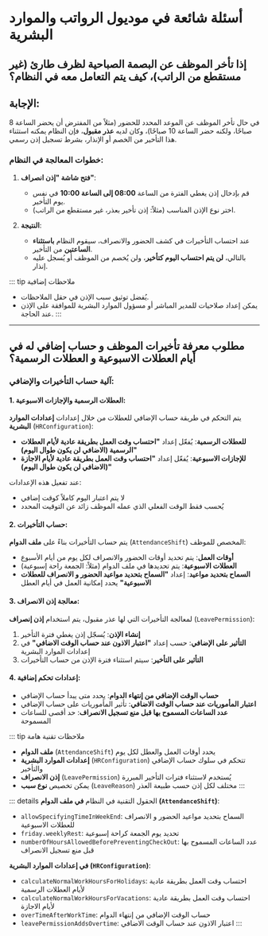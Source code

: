 <rtl>

# أسئلة شائعة في موديول الرواتب والموارد البشرية 

## إذا تأخر الموظف عن البصمة الصباحية لظرف طارئ (غير مستقطع من الراتب)، كيف يتم التعامل معه في النظام؟

## الإجابة:

في حال تأخر الموظف عن الموعد المحدد للحضور (مثلاً من المفترض أن يحضر الساعة 8 صباحًا، ولكنه حضر الساعة 10 صباحًا)، وكان لديه **عذر مقبول**، فإن النظام يمكنه استثناء هذا التأخير من الخصم أو الإنذار، بشرط تسجيل إذن رسمي.

### خطوات المعالجة في النظام:

1. **فتح شاشة "إذن انصراف"**:

    * قم بإدخال إذن يغطي الفترة من الساعة **08:00 إلى الساعة 10:00** في نفس يوم التأخير.
    * اختر نوع الإذن المناسب (مثلاً: إذن تأخير بعذر، غير مستقطع من الراتب).

2. **النتيجة**:

    * عند احتساب التأخيرات في كشف الحضور والانصراف، سيقوم النظام **باستثناء الساعتين** من التأخير.
    * بالتالي، **لن يتم احتساب اليوم كتأخير**، ولن يُخصم من الموظف أو يُسجل عليه إنذار.

::: tip ملاحظات إضافية

* يُفضل توثيق سبب الإذن في حقل الملاحظات.
* يمكن إعداد صلاحيات للمدير المباشر أو مسؤول الموارد البشرية للموافقة على الإذن عند الحاجة.
:::

---

## مطلوب معرفة تأخيرات الموظف و حساب إضافي له في أيام العطلات الاسبوعية و العطلات الرسمية؟

### آلية حساب التأخيرات والإضافي:

#### 1. **العطلات الرسمية والإجازات الاسبوعية:**

يتم التحكم في طريقة حساب الإضافي للعطلات من خلال إعدادات **إعدادات الموارد البشرية** (`HRConfiguration`):

* **للعطلات الرسمية**: يُفعّل إعداد **"احتساب وقت العمل بطريقة عادية لأيام العطلات الرسمية (الاضافي لن يكون طوال اليوم)"**
* **للإجازات الاسبوعية**: يُفعّل إعداد **"احتساب وقت العمل بطريقة عادية لأيام الاجازة (الاضافي لن يكون طوال اليوم)"**

عند تفعيل هذه الإعدادات:
- لا يتم اعتبار اليوم كاملاً كوقت إضافي
- يُحسب فقط الوقت الفعلي الذي عمله الموظف زائد عن التوقيت المحدد

#### 2. **حساب التأخيرات:**

يتم حساب التأخيرات بناءً على **ملف الدوام** (`AttendanceShift`) المخصص للموظف:

* **أوقات العمل**: يتم تحديد أوقات الحضور والانصراف لكل يوم من أيام الأسبوع
* **العطلات الاسبوعية**: يتم تحديدها في ملف الدوام (مثلاً: الجمعة راحة إسبوعية)
* **السماح بتحديد مواعيد**: إعداد **"السماح بتحديد مواعيد الحضور و الانصراف للعطلات الاسبوعية"** يحدد إمكانية العمل في أيام العطل

#### 3. **معالجة إذن الانصراف:**

لمعالجة التأخيرات التي لها عذر مقبول، يتم استخدام **إذن إنصراف** (`LeavePermission`):

1. **إنشاء الإذن**: يُسجّل إذن يغطي فترة التأخير
2. **التأثير على الإضافي**: حسب إعداد **"اعتبار الاذون عند حساب الوقت الاضافي"** في إعدادات الموارد البشرية
3. **التأثير على التأخير**: سيتم استثناء فترة الإذن من حساب التأخيرات

#### 4. **إعدادات تحكم إضافية:**

* **حساب الوقت الإضافي من إنتهاء الدوام**: يحدد متى يبدأ حساب الإضافي
* **اعتبار المأموريات عند حساب الوقت الاضافي**: تأثير المأموريات على حساب الإضافي
* **عدد الساعات المسموح بها قبل منع تسجيل الانصراف**: حد أقصى للساعات المسموحة

::: tip ملاحظات تقنية هامة
- **ملف الدوام** (`AttendanceShift`) يحدد أوقات العمل والعطل لكل يوم
- **إعدادات الموارد البشرية** (`HRConfiguration`) تتحكم في سلوك حساب الإضافي والتأخير
- **إذن الانصراف** (`LeavePermission`) يُستخدم لاستثناء فترات التأخير المبررة
- يمكن تخصيص **نوع سبب** (`LeaveReason`) مختلف لكل إذن حسب طبيعة العذر
:::

::: details الحقول التقنية في النظام
**في ملف الدوام (`AttendanceShift`)**:
- `allowSpecifyingTimeInWeekEnd`: السماح بتحديد مواعيد الحضور و الانصراف للعطلات الاسبوعية
- `friday.weeklyRest`: تحديد يوم الجمعة كراحة إسبوعية
- `numberOfHoursAllowedBeforePreventingCheckOut`: عدد الساعات المسموح بها قبل منع تسجيل الانصراف

**في إعدادات الموارد البشرية (`HRConfiguration`)**:
- `calculateNormalWorkHoursForHolidays`: احتساب وقت العمل بطريقة عادية لأيام العطلات الرسمية
- `calculateNormalWorkHoursForVacations`: احتساب وقت العمل بطريقة عادية لأيام الاجازة
- `overTimeAfterWorkTime`: حساب الوقت الإضافي من إنتهاء الدوام
- `leavePermissionAddsOvertime`: اعتبار الاذون عند حساب الوقت الاضافي
:::

</rtl>
